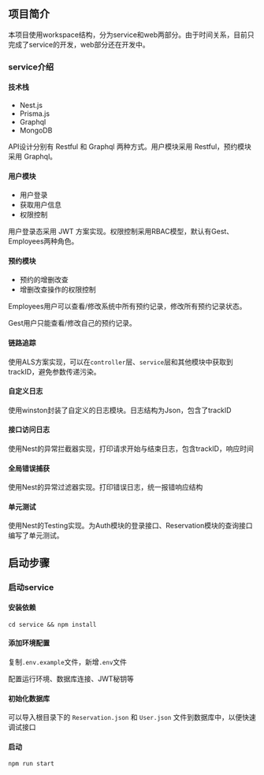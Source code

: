 ## 项目简介

本项目使用workspace结构，分为service和web两部分。由于时间关系，目前只完成了service的开发，web部分还在开发中。

### service介绍

#### 技术栈

- Nest.js
- Prisma.js
- Graphql
- MongoDB

API设计分别有 Restful 和 Graphql 两种方式。用户模块采用 Restful，预约模块采用 Graphql。

#### 用户模块

- 用户登录
- 获取用户信息
- 权限控制

用户登录态采用 JWT 方案实现。权限控制采用RBAC模型，默认有Gest、Employees两种角色。

#### 预约模块

- 预约的增删改查
- 增删改查操作的权限控制

Employees用户可以查看/修改系统中所有预约记录，修改所有预约记录状态。

Gest用户只能查看/修改自己的预约记录。

#### 链路追踪

使用ALS方案实现，可以在`controller`层、`service`层和其他模块中获取到trackID，避免参数传递污染。

#### 自定义日志

使用winston封装了自定义的日志模块。日志结构为Json，包含了trackID

#### 接口访问日志

使用Nest的异常拦截器实现，打印请求开始与结束日志，包含trackID，响应时间

#### 全局错误捕获

使用Nest的异常过滤器实现。打印错误日志，统一报错响应结构

#### 单元测试

使用Nest的Testing实现。为Auth模块的登录接口、Reservation模块的查询接口编写了单元测试。

## 启动步骤

### 启动service

#### 安装依赖

`cd service && npm install`

#### 添加环境配置

复制`.env.example`文件，新增`.env`文件

配置运行环境、数据库连接、JWT秘钥等

#### 初始化数据库

可以导入根目录下的 `Reservation.json` 和 `User.json` 文件到数据库中，以便快速调试接口

#### 启动

`npm run start`

